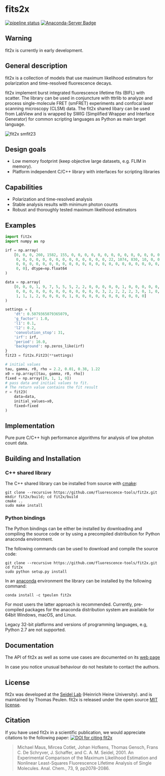 # fits2x
[![pipeline status](https://gitlab.peulen.xyz/tpeulen/fit2x/badges/master/pipeline.svg)](https://gitlab.peulen.xyz/tpeulen/fit2x/badges/master/pipeline.svg)
[![Anaconda-Server Badge](https://anaconda.org/tpeulen/fit2x/badges/installer/conda.svg)](https://anaconda.org/tpeulen/fit2x)

## Warning
fit2x is currently in early development.

## General description
fit2x is a collection of models that use maximum likelihood
estimators for polarization and time-resolved fluorescence decays.

fit2x implement burst integrated fluorescence lifetime fits (BIFL)
with scatter. The library can be used in conjuncture with tttrlib to 
analyze and  process single-molecule FRET (smFRET) experiments and 
confocal laser  scanning microscopy (CLSM) data. The fit2x shared libary 
can be used from LabView and is wrapped by SWIG (Simplified Wrapper and 
Interface Generator) for common scripting languages as Python as main 
target language. 

![fit2x smfit23][1]


## Design goals
*   Low memory footprint (keep objective large datasets, e.g.  FLIM in memory).
*   Platform independent C/C++ library with interfaces for scripting libraries

## Capabilities
*   Polarization and time-resolved analysis 
*   Stable analysis results with minimum photon counts 
*   Robust and thoroughly tested maximum likelihood estimators

## Examples

```python
import fit2x
import numpy as np

irf = np.array(
    [0, 0, 0, 260, 1582, 155, 0, 0, 0, 0, 0, 0, 0, 0, 0, 0, 0, 0, 0, 0,
     0, 0, 0, 0, 0, 0, 0, 0, 0, 0, 0, 0, 0, 0, 22, 1074, 830, 10, 0, 0,
     0, 0, 0, 0, 0, 0, 0, 0, 0, 0, 0, 0, 0, 0, 0, 0, 0, 0, 0, 0, 0, 0, 
     0, 0], dtype=np.float64
)

data = np.array(
    [0, 0, 0, 1, 9, 7, 5, 5, 5, 2, 2, 0, 0, 0, 0, 0, 1, 0, 0, 0, 0, 0, 
     0, 0, 0, 0, 0, 0, 0, 0, 0, 0, 0, 0, 0, 3, 2, 2, 2, 2, 3, 0, 1, 0,
     1, 1, 1, 2, 0, 0, 0, 0, 1, 0, 0, 0, 0, 0, 0, 0, 0, 0, 0, 0]
)

settings = {
    'dt': 0.5079365079365079,
    'g_factor': 1.0,
    'l1': 0.1,
    'l2': 0.2,
    'convolution_stop': 31,
    'irf': irf,
    'period': 16.0,
    'background': np.zeros_like(irf)
}
fit23 = fit2x.Fit23(**settings)

# initial values
tau, gamma, r0, rho = 2.2, 0.01, 0.38, 1.22
x0 = np.array([tau, gamma, r0, rho])
fixed = np.array([0, 1, 1, 0])
# pass data and initial values to fit. 
# The return value contains the fit result 
r = fit23(
    data=data,
    initial_values=x0,
    fixed=fixed
)
```

## Implementation
Pure pure C/C++ high performance algorithms for analysis of low photon count 
data.

## Building and Installation

### C++ shared library

The C++ shared library can be installed from source with [cmake](https://cmake.org/):

```console
git clone --recursive https://github.com/fluorescence-tools/fit2x.git
mkdir fit2x/build; cd fit2x/build
cmake ..
sudo make install
```

### Python bindings
The Python bindings can be either be installed by downloading and compiling the 
source code or by using a precompiled distribution for Python anaconda environment.

The following commands can be used to download and compile the source code:

```console
git clone --recursive https://github.com/fluorescence-tools/fit2x.git
cd fit2x
sudo python setup.py install
```

In an [anaconda](https://www.anaconda.com/) environment the library can 
be installed by the following command: 
```console
conda install -c tpeulen fit2x
```

For most users the latter approach is recommended. Currently, pre-compiled 
packages for the anaconda distribution system are available for 64bit Windows, macOS,
and Linux.

Legacy 32-bit platforms and versions of programming languages, e.g, Python 2.7 
are not supported.

## Documentation
The API of fit2x as well as some use cases are documented 
on its [web page](https://fluorescence-tools.github.io/fit2x) 

In case you notice unusual behaviour do not hesitate to contact the authors. 
    
## License
fit2x was developed at the [Seidel Lab](<https://www.mpc.uni-duesseldorf.de/>) (Heinrich Heine University). 
and is maintained by Thomas Peulen. fit2x is released under the open source [MIT license](<https://opensource.org/licenses/MIT>).

## Citation
If you have used fit2x in a scientific publication, we would appreciate citations to the following paper: 
[![DOI for citing fit2x](https://img.shields.io/badge/10.1021/ac000877g-blue.svg)](https://doi.org/10.1021/ac000877g)
> Michael Maus, Mircea Cotlet, Johan Hofkens, Thomas Gensch, Frans C. De Schryver, J. Schaffer, and C. A. M. Seidel, 2001. An Experimental Comparison of the Maximum Likelihood Estimation and Nonlinear Least-Squares Fluorescence Lifetime Analysis of Single Molecules. Anal. Chem., 73, 9, pp2078–2086.

 [1]: https://raw.githubusercontent.com/Fluorescence-Tools/fit2x/gh-pages/_images/plot_fit23_1.png "Fit23 single molecule MLE"
 